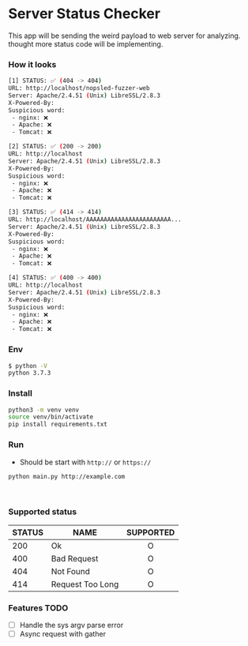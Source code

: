 # Server Status Checker
This app will be sending the weird payload to web server for analyzing. thought more status code will be implementing.


### How it looks
```bash
[1] STATUS: ✅ (404 -> 404)
URL: http://localhost/nopsled-fuzzer-web
Server: Apache/2.4.51 (Unix) LibreSSL/2.8.3
X-Powered-By: 
Suspicious word:
 - nginx: ❌
 - Apache: ❌
 - Tomcat: ❌

[2] STATUS: ✅ (200 -> 200)
URL: http://localhost
Server: Apache/2.4.51 (Unix) LibreSSL/2.8.3
X-Powered-By: 
Suspicious word:
 - nginx: ❌
 - Apache: ❌
 - Tomcat: ❌

[3] STATUS: ✅ (414 -> 414)
URL: http://localhost/AAAAAAAAAAAAAAAAAAAAAAAA...
Server: Apache/2.4.51 (Unix) LibreSSL/2.8.3
X-Powered-By: 
Suspicious word:
 - nginx: ❌
 - Apache: ❌
 - Tomcat: ❌

[4] STATUS: ✅ (400 -> 400)
URL: http://localhost
Server: Apache/2.4.51 (Unix) LibreSSL/2.8.3
X-Powered-By: 
Suspicious word:
 - nginx: ❌
 - Apache: ❌
 - Tomcat: ❌
```


### Env
```bash
$ python -V
python 3.7.3
```


### Install
```bash
python3 -m venv venv
source venv/bin/activate
pip install requirements.txt
```

### Run
* Should be start with `http://` or `https://`
```bash
python main.py http://example.com
```

<br/>

### Supported status
| STATUS | NAME             | SUPPORTED |
|--------|------------------|:---------:|
| 200    | Ok               |     O     |
| 400    | Bad Request      |     O     |
| 404    | Not Found        |     O     |
| 414    | Request Too Long |     O     |


### Features TODO
- [ ] Handle the sys argv parse error
- [ ] Async request with gather
